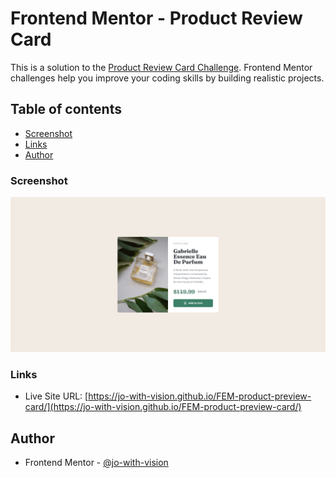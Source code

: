 # Frontend Mentor - Product Review Card

This is a solution to the [Product Review Card Challenge](https://www.frontendmentor.io/challenges/product-preview-card-component-GO7UmttRfa). Frontend Mentor challenges help you improve your coding skills by building realistic projects. 

## Table of contents

  - [Screenshot](#screenshot)
  - [Links](#links)
- [Author](#author)


### Screenshot

![./images/screenshot.jpeg](./images/screenshot.jpeg)


### Links

- Live Site URL: [https://jo-with-vision.github.io/FEM-product-preview-card/](https://jo-with-vision.github.io/FEM-product-preview-card/)



## Author

- Frontend Mentor - [@jo-with-vision](https://www.frontendmentor.io/profile/Jo-with-vision)





